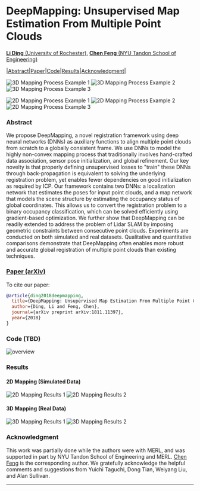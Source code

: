 # DeepMapping: Unsupervised Map Estimation From Multiple Point Clouds

[**Li Ding** (University of Rochester)](https://www.hajim.rochester.edu/ece/lding6/), [**Chen Feng** (NYU Tandon School of Engineering)](https://ai4ce.github.io)

|[Abstract](#abstract)|[Paper](#paper-arxiv)|[Code](#code-tbd)|[Results](#results)|[Acknowledgment](#acknowledgment)|

![3D Mapping Process Example 1](https://github.com/ai4ce/DeepMapping/raw/master/resources/vis_AVD_sample1.gif)
![3D Mapping Process Example 2](https://github.com/ai4ce/DeepMapping/raw/master/resources/vis_AVD_sample2.gif)
![3D Mapping Process Example 3](https://github.com/ai4ce/DeepMapping/raw/master/resources/vis_AVD_sample3.gif)

![2D Mapping Process Example 1](https://github.com/ai4ce/DeepMapping/raw/master/resources/vis_2D_sample1.gif)
![2D Mapping Process Example 2](https://github.com/ai4ce/DeepMapping/raw/master/resources/vis_2D_sample2.gif)
![2D Mapping Process Example 3](https://github.com/ai4ce/DeepMapping/raw/master/resources/vis_2D_sample3.gif)


### Abstract
We propose DeepMapping, a novel registration framework using deep neural networks (DNNs) as auxiliary functions to align multiple point clouds from scratch to a globally consistent frame. We use DNNs to model the highly non-convex mapping process that traditionally involves hand-crafted data association, sensor pose initialization, and global refinement. Our key novelty is that properly defining unsupervised losses to "train" these DNNs through back-propagation is equivalent to solving the underlying registration problem, yet enables fewer dependencies on good initialization as required by ICP. Our framework contains two DNNs: a localization network that estimates the poses for input point clouds, and a map network that models the scene structure by estimating the occupancy status of global coordinates. This allows us to convert the registration problem to a binary occupancy classification, which can be solved efficiently using gradient-based optimization. We further show that DeepMapping can be readily extended to address the problem of Lidar SLAM by imposing geometric constraints between consecutive point clouds. Experiments are conducted on both simulated and real datasets. Qualitative and quantitative comparisons demonstrate that DeepMapping often enables more robust and accurate global registration of multiple point clouds than existing techniques.

### [Paper (arXiv)](https://arxiv.org/abs/1811.11397)
To cite our paper:   
```BibTex
@article{ding2018deepmapping,
  title={DeepMapping: Unsupervised Map Estimation From Multiple Point Clouds},
  author={Ding, Li and Feng, Chen},
  journal={arXiv preprint arXiv:1811.11397},
  year={2018}
}
```

### Code (TBD)
![overview](https://github.com/ai4ce/DeepMapping/raw/master/resources/deepmapping-overview.jpg)

### Results
#### 2D Mapping (Simulated Data)
![2D Mapping Results 1](https://github.com/ai4ce/DeepMapping/raw/master/resources/deepmapping-2Dmapping.jpg)
![2D Mapping Results 2](https://github.com/ai4ce/DeepMapping/raw/master/resources/deepmapping-2Dmapping2.jpg)
#### 3D Mapping (Real Data)
![3D Mapping Results 1](https://github.com/ai4ce/DeepMapping/raw/master/resources/deepmapping-3Dmapping.jpg)
![3D Mapping Results 2](https://github.com/ai4ce/DeepMapping/raw/master/resources/deepmapping-3Dmapping2.jpg)

### Acknowledgment
This work was partially done while the authors were with MERL, and was supported in part by NYU Tandon School of Engineering and MERL. [Chen Feng](https://ai4ce.github.io) is the corresponding author. We gratefully acknowledge the helpful comments and suggestions from Yuichi Taguchi, Dong Tian, Weiyang Liu, and Alan Sullivan.

<hr>
<div id="visitormap">
<script type="text/javascript" src="//ra.revolvermaps.com/0/0/7.js?i=04tbj6h3gzq&amp;m=0&amp;c=ff0000&amp;cr1=ffffff&amp;br=8&amp;ds=0" async="async"></script>
</div>
